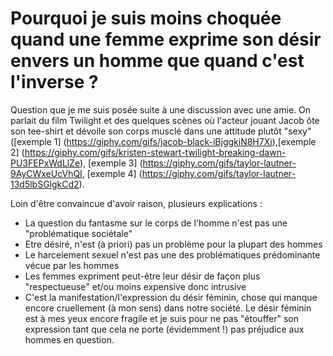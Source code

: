 # Pourquoi je suis moins choquée quand une femme exprime son désir envers un homme que quand c'est l'inverse ? 

Question que je me suis posée suite à une discussion avec une amie. On parlait du film Twilight et des quelques scènes où l'acteur jouant Jacob ôte son tee-shirt et dévoile son corps musclé dans une attitude plutôt "sexy" ([exemple 1] (https://giphy.com/gifs/jacob-black-iBjggkiN8H7Xi),[exemple 2] (https://giphy.com/gifs/kristen-stewart-twilight-breaking-dawn-PU3FEPxWdLlZe), [exemple 3] (https://giphy.com/gifs/taylor-lautner-9AyCWxeUcVhQI, [exemple 4] (https://giphy.com/gifs/taylor-lautner-13d5lbSGlgkCd2).

Loin d'être convaincue d'avoir raison, plusieurs explications : 
- La question du fantasme sur le corps de l'homme n'est pas une "problématique sociétale"
- Etre désiré, n'est (à priori) pas un problème pour la plupart des hommes
- Le harcelement sexuel n'est pas une des problématiques prédominante vécue par les hommes
- Les femmes expriment peut-être leur désir de façon plus "respectueuse" et/ou moins expensive donc intrusive
- C'est la manifestation/l'expression du désir féminin, chose qui manque encore cruellement (à mon sens) dans notre société. Le désir féminin est à mes yeux encore fragile et je suis pour ne pas "étouffer" son expression tant que cela ne porte (évidemment !) pas préjudice aux hommes en question.  




